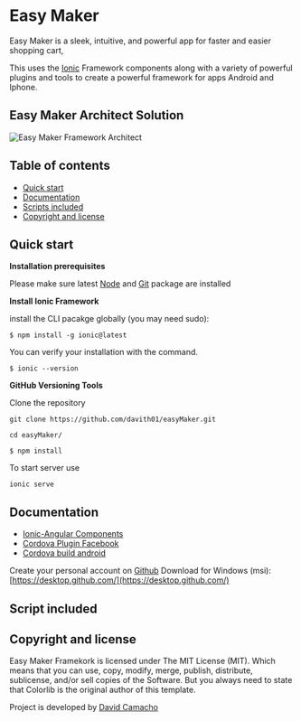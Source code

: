 # Easy Maker

Easy Maker is a sleek, intuitive, and powerful app for faster and easier shopping cart,

This uses the [Ionic](https://ionicframework.com/docs/intro) Framework components along with a variety of powerful plugins and tools to create a powerful framework for apps Android and Iphone.

## Easy Maker Architect Solution

![Easy Maker Framework Architect](http://fundacionjesusdenazareth.org/easy-maker/imgs/solution-arquitect.jpeg "Services Framework Architect Preview")

## Table of contents

* [Quick start](#quick-start)
* [Documentation](#documentation)
* [Scripts included](#script-included) 
* [Copyright and license](#copyright-and-license)


## Quick start

**Installation prerequisites**

Please make sure latest [Node](https://nodejs.org/es/) and [Git](https://git-scm.com/downloads) package are installed


**Install Ionic Framework**

install the CLI pacakge globally (you may need sudo):
```
$ npm install -g ionic@latest
```

You can verify your installation with the command.
```
$ ionic --version 
```

**GitHub Versioning Tools**

Clone the repository

```
git clone https://github.com/davith01/easyMaker.git
```
```
cd easyMaker/
```
```
$ npm install
```

To start server use

```
ionic serve
```




## Documentation

* [Ionic-Angular Components](https://ionicframework.com/docs/components/)
* [Cordova Plugin Facebook](https://ionicframework.com/docs/native/facebook/)
* [Cordova build android](https://ionicframework.com/docs/cli/cordova/build/)

Create your personal account on [Github](https://github.com/)
Download for Windows (msi): [https://desktop.github.com/](https://desktop.github.com/)

## Script included
 

## Copyright and license

Easy Maker Framekork is licensed under The MIT License (MIT). Which means that you can use, copy, modify, merge, publish, distribute, sublicense, and/or sell copies of the Software. But you always need to state that Colorlib is the original author of this template.

Project is developed by [David Camacho](https://davithc01@gmail.com)
